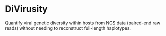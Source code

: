 # DiVirusity
Quantify viral genetic diversity within hosts from NGS data (paired-end raw reads) without needing to reconstruct full-length haplotypes.

